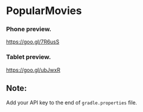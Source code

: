 # PopularMovies

### Phone preview.
https://goo.gl/7R6usS

### Tablet preview.
https://goo.gl/ubJwxR

## Note:
 Add your API key to the end of `gradle.properties` file.

